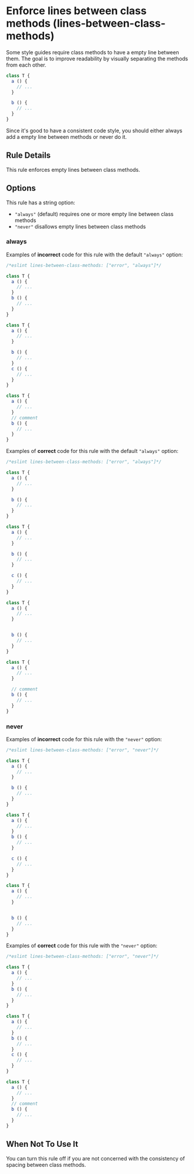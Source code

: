 # Enforce lines between class methods (lines-between-class-methods)

Some style guides require class methods to have a empty line between them. The
goal is to improve readability by visually separating the methods from each
other.

```js
class T {
  a () {
    // ...
  }

  b () {
    // ...
  }
}
```

Since it's good to have a consistent code style, you should either always add a
empty line between methods or never do it.

## Rule Details

This rule enforces empty lines between class methods.

## Options

This rule has a string option:

* `"always"` (default) requires one or more empty line between class methods
* `"never"` disallows empty lines between class methods

### always

Examples of **incorrect** code for this rule with the default `"always"` option:

```js
/*eslint lines-between-class-methods: ["error", "always"]*/

class T {
  a () {
    // ...
  }
  b () {
    // ...
  }
}

class T {
  a () {
    // ...
  }

  b () {
    // ...
  }
  c () {
    // ...
  }
}

class T {
  a () {
    // ...
  }
  // comment
  b () {
    // ...
  }
}
```

Examples of **correct** code for this rule with the default `"always"` option:

```js
/*eslint lines-between-class-methods: ["error", "always"]*/

class T {
  a () {
    // ...
  }

  b () {
    // ...
  }
}

class T {
  a () {
    // ...
  }

  b () {
    // ...
  }

  c () {
    // ...
  }
}

class T {
  a () {
    // ...
  }


  b () {
    // ...
  }
}

class T {
  a () {
    // ...
  }

  // comment
  b () {
    // ...
  }
}
```

### never

Examples of **incorrect** code for this rule with the `"never"` option:

```js
/*eslint lines-between-class-methods: ["error", "never"]*/

class T {
  a () {
    // ...
  }

  b () {
    // ...
  }
}

class T {
  a () {
    // ...
  }
  b () {
    // ...
  }

  c () {
    // ...
  }
}

class T {
  a () {
    // ...
  }


  b () {
    // ...
  }
}
```

Examples of **correct** code for this rule with the `"never"` option:

```js
/*eslint lines-between-class-methods: ["error", "never"]*/

class T {
  a () {
    // ...
  }
  b () {
    // ...
  }
}

class T {
  a () {
    // ...
  }
  b () {
    // ...
  }
  c () {
    // ...
  }
}

class T {
  a () {
    // ...
  }
  // comment
  b () {
    // ...
  }
}
```

## When Not To Use It

You can turn this rule off if you are not concerned with the consistency of spacing between class methods.
